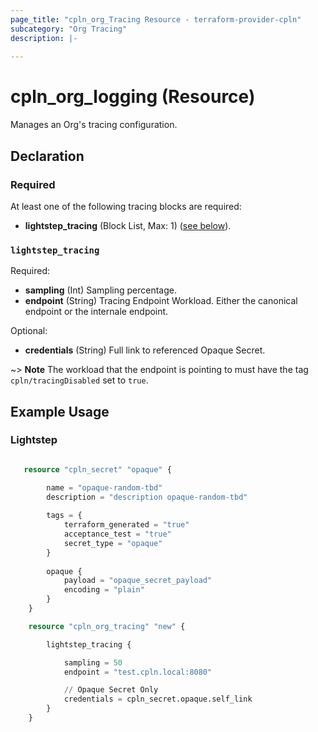```yaml
---
page_title: "cpln_org_Tracing Resource - terraform-provider-cpln"
subcategory: "Org Tracing"
description: |-
  
---
```


# cpln_org_logging (Resource)

Manages an Org's tracing configuration.


## Declaration

### Required 

At least one of the following tracing blocks are required:
  
- **lightstep_tracing** (Block List, Max: 1) ([see below](#nestedblock--lightstep_tracing)).


<a id="nestedblock--lightstep_tracing"></a>
 ### `lightstep_tracing`


Required:

- **sampling** (Int) Sampling percentage.
- **endpoint** (String) Tracing Endpoint Workload. Either the canonical endpoint or the internale endpoint. 

Optional:

- **credentials** (String) Full link to referenced Opaque Secret. 

~> **Note** The workload that the endpoint is pointing to must have the tag `cpln/tracingDisabled` set to  `true`.


## Example Usage

### Lightstep

```terraform

   resource "cpln_secret" "opaque" {

		name = "opaque-random-tbd"
		description = "description opaque-random-tbd" 
				
		tags = {
			terraform_generated = "true"
			acceptance_test = "true"
			secret_type = "opaque"
		} 
		
		opaque {
			payload = "opaque_secret_payload"
			encoding = "plain"
		}
	}

	resource "cpln_org_tracing" "new" {

		lightstep_tracing {

			sampling = 50
			endpoint = "test.cpln.local:8080"

			// Opaque Secret Only
			credentials = cpln_secret.opaque.self_link
		}	
	}

```

